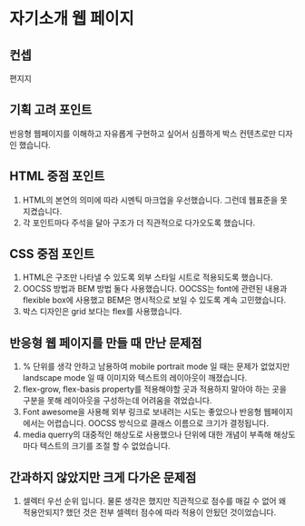 # 자기소개 웹 페이지

## 컨셉
편지지

## 기획 고려 포인트
반응형 웹페이지를 이해하고 자유롭게 구현하고 싶어서 심플하게 박스 컨텐츠로만 디자인 했습니다.

## HTML 중점 포인트
1. HTML의 본연의 의미에 따라 시멘틱 마크업을 우선했습니다. 그런데 웹표준을 못 지켰습니다.
2. 각 포인트마다 주석을 달아 구조가 더 직관적으로 다가오도록 했습니다.

## CSS 중점 포인트
1. HTML은 구조만 나타낼 수 있도록 외부 스타일 시트로 적용되도록 했습니다.
2. OOCSS 방법과 BEM 방법 둘다 사용했습니다. OOCSS는 font에 관련된 내용과 flexible box에 사용했고 BEM은 명시적으로 보일 수 있도록 계속 고민했습니다.
3. 박스 디자인은 grid 보다는 flex를 사용했습니다.

## 반응형 웹 페이지를 만들 때 만난 문제점
1. % 단위를 생각 안하고 남용하여 mobile portrait mode 일 때는 문제가 없었지만 landscape mode 일 때 이미지와 텍스트의 레이아웃이 깨졌습니다.
2. flex-grow, flex-basis property를 적용해야할 곳과 적용하지 말아야 하는 곳을 구분을 못해 레이아웃을 구성하는데 어려움을 겪었습니다.
3. Font awesome을 사용해 외부 링크로 보내려는 시도는 좋았으나 반응형 웹페이지에서는 어렵습니다. OOCSS 방식으로 클래스 이름으로 크기가 결정됩니다.
4. media querry의 대중적인 해상도로 사용했으나 단위에 대한 개념이 부족해 해상도 마다 텍스트의 크기를 조절 할 수 없었습니다.

## 간과하지 않았지만 크게 다가온 문제점
1. 셀렉터 우선 순위 입니다. 물론 생각은 했지만 직관적으로 점수를 매길 수 없어 왜 적용안되지? 했던 것은 전부 셀렉터 점수에 따라 적용이 안됬던 것이었습니다.